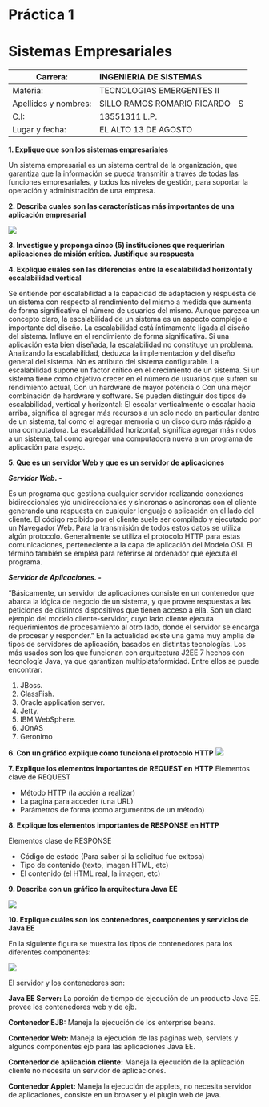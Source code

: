 # Práctica 1
# Sistemas Empresariales


| Carrera: | INGENIERIA DE SISTEMAS | | 
| --- | :--- | :---|
| Materia: | TECNOLOGIAS EMERGENTES II | 
| Apellidos y nombres: | SILLO RAMOS ROMARIO RICARDO | S 
| C.I: | 13551311 L.P. | 
| Lugar y fecha: | EL ALTO 13 DE AGOSTO

**1. Explique que son los sistemas empresariales**

Un sistema empresarial es un sistema central de la organización, que garantiza que la información se pueda transmitir a través de todas las funciones empresariales, y todos los niveles de gestión, para soportar la operación y administración de una empresa.

**2. Describa cuales son las características más importantes de una aplicación empresarial**

![](http://3.bp.blogspot.com/_GbVgv3VY5Po/S5UsVJBv92I/AAAAAAAAAQA/iVOOwA61Bdg/s1600/caracter%C3%ADsticasSistemaEmpresarial.png)  

**3. Investigue y proponga cinco (5) instituciones que requerirían aplicaciones de misión crítica. Justifique su respuesta**

**4. Explique cuáles son las diferencias entre la escalabilidad horizontal y escalabilidad vertical**

Se entiende por escalabilidad a la capacidad de adaptación y respuesta de un sistema con respecto al rendimiento del mismo a medida que aumenta de forma significativa el número de usuarios del mismo. Aunque parezca un concepto claro, la escalabilidad de un sistema es un aspecto complejo e importante del diseño. La escalabilidad está íntimamente ligada al diseño del sistema. Influye en el rendimiento de forma significativa. Si una aplicación esta bien diseñada, la escalabilidad no constituye un problema. Analizando la escalabilidad, deduzca la implementación y del diseño general del sistema. No es atributo del sistema configurable. La escalabilidad supone un factor crítico en el crecimiento de un sistema. Si un sistema tiene como objetivo crecer en el número de usuarios que sufren su rendimiento actual,
Con un hardware de mayor potencia o
Con una mejor combinación de hardware y software.
Se pueden distinguir dos tipos de escalabilidad, vertical y horizontal:
El escalar verticalmente o escalar hacia arriba, significa el agregar más recursos a un solo nodo en particular dentro de un sistema, tal como el agregar memoria o un disco duro más rápido a una computadora.
La escalabilidad horizontal, significa agregar más nodos a un sistema, tal como agregar una computadora nueva a un programa de aplicación para espejo.

**5. Que es un servidor Web y que es un servidor de aplicaciones**

***Servidor Web. -***

Es un programa que gestiona cualquier servidor realizando conexiones bidireccionales y/o unidireccionales y síncronas o asíncronas con el cliente generando una respuesta en cualquier lenguaje o aplicación en el lado del cliente. El código recibido por el cliente suele ser compilado y ejecutado por un Navegador Web. Para la transmisión de todos estos datos se utiliza algún protocolo. Generalmente se utiliza el protocolo HTTP para estas comunicaciones, perteneciente a la capa de aplicación del Modelo OSI. El término también se emplea para referirse al ordenador que ejecuta el programa.

***Servidor de Aplicaciones. -***

“Básicamente, un servidor de aplicaciones consiste en un contenedor que abarca la lógica de negocio de un sistema, y que provee respuestas a las peticiones de distintos dispositivos que tienen acceso a ella. Son un claro ejemplo del modelo cliente-servidor, cuyo lado cliente ejecuta requerimientos de procesamiento al otro lado, donde el servidor se encarga de procesar y responder.” 
En la actualidad existe una gama muy amplia de tipos de servidores de aplicación, basados en distintas tecnologías. Los más usados son los que funcionan con arquitectura J2EE 7 hechos con tecnología Java, ya que garantizan multiplataformidad. Entre ellos se puede encontrar:

1.	JBoss.
2.	GlassFish.
3.	Oracle application server.
4.	Jetty.
5.	IBM WebSphere.
6.	JOnAS
7.	Geronimo

**6. Con un gráfico explique cómo funciona el protocolo HTTP**
![](http://2.bp.blogspot.com/_jUCZth_DkjU/TID-jK9rWcI/AAAAAAAAAAQ/3JNIssF_KeQ/s1600/protocolo.png)

**7. Explique los elementos importantes de REQUEST en HTTP**
Elementos clave de REQUEST
-	Método HTTP (la acción a realizar)
-	La pagina para acceder (una URL)
-	Parámetros de forma (como argumentos de un método)

**8. Explique los elementos importantes de RESPONSE en HTTP**

Elementos clase de RESPONSE

-	Código de estado (Para saber si la solicitud fue exitosa)
-	Tipo de contenido (texto, imagen HTML, etc)
-	El contenido (el HTML real, la imagen, etc)

**9. Describa con un gráfico la arquitectura Java EE**

![](https://users.dcc.uchile.cl/~jbarrios/J2EE/arq.gif)

**10. Explique cuáles son los contenedores, componentes y servicios de Java EE**

En la siguiente figura se muestra los tipos de contenedores para los diferentes componentes:



![](http://2.bp.blogspot.com/-xtOAc9rZSpc/U9_4CLOvnRI/AAAAAAAAAPQ/vX2vnfJhcWk/s1600/Captura.PNG)

El servidor y los contenedores son:

**Java EE Server:** La porción de tiempo de ejecución de un producto Java EE. provee los contenedores web y de ejb.

**Contenedor EJB:** Maneja la ejecución de los enterprise beans.

**Contenedor Web:** Maneja la ejecución de las paginas web, servlets y algunos componentes ejb para las aplicaciones Java EE.

**Contenedor de aplicación cliente:** Maneja la ejecución de la aplicación cliente no necesita un servidor de aplicaciones.

**Contenedor Applet:** Maneja la ejecución de applets, no necesita servidor de aplicaciones, consiste en un browser y el plugin web de java.


